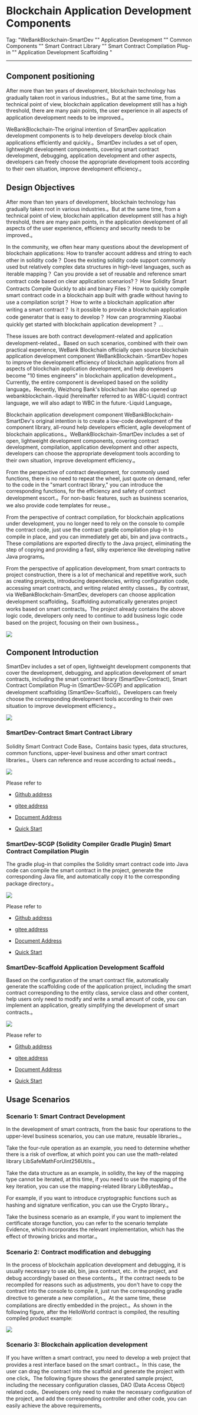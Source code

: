 # Blockchain Application Development Components

Tag: "WeBankBlockchain-SmartDev "" Application Development "" Common Components "" Smart Contract Library "" Smart Contract Compilation Plug-in "" Application Development Scaffolding "

----

## Component positioning

After more than ten years of development, blockchain technology has gradually taken root in various industries.。But at the same time, from a technical point of view, blockchain application development still has a high threshold, there are many pain points, the user experience in all aspects of application development needs to be improved.。

WeBankBlockchain-The original intention of SmartDev application development components is to help developers develop block chain applications efficiently and quickly.。SmartDev includes a set of open, lightweight development components, covering smart contract development, debugging, application development and other aspects, developers can freely choose the appropriate development tools according to their own situation, improve development efficiency.。

## Design Objectives
After more than ten years of development, blockchain technology has gradually taken root in various industries.。But at the same time, from a technical point of view, blockchain application development still has a high threshold, there are many pain points, in the application development of all aspects of the user experience, efficiency and security needs to be improved.。

In the community, we often hear many questions about the development of blockchain applications:
How to transfer account address and string to each other in solidity code？
Does the existing solidity code support commonly used but relatively complex data structures in high-level languages, such as iterable mapping？
Can you provide a set of reusable and reference smart contract code based on clear application scenarios?？
How Solidity Smart Contracts Compile Quickly to abi and binary Files？
How to quickly compile smart contract code in a blockchain app built with gradle without having to use a compilation script？
How to write a blockchain application after writing a smart contract？
Is it possible to provide a blockchain application code generator that is easy to develop？
How can programming Xiaobai quickly get started with blockchain application development？
...

These issues are both contract development-related and application development-related.。Based on such scenarios, combined with their own practical experience, WeBank Blockchain officially open source blockchain application development component WeBankBlockchain.-SmartDev hopes to improve the development efficiency of blockchain applications from all aspects of blockchain application development, and help developers become "10 times engineers" in blockchain application development.。Currently, the entire component is developed based on the solidity language。Recently, Weizhong Bank's blockchain has also opened up webankblockchain.-liquid (hereinafter referred to as WBC-Liquid) contract language, we will also adapt to WBC in the future.-Liquid Language。

Blockchain application development component WeBankBlockchain-SmartDev's original intention is to create a low-code development of the component library, all-round help developers efficient, agile development of blockchain applications.。WeBankBlockchain-SmartDev includes a set of open, lightweight development components, covering contract development, compilation, application development and other aspects, developers can choose the appropriate development tools according to their own situation, improve development efficiency.。

From the perspective of contract development, for commonly used functions, there is no need to repeat the wheel, just quote on demand, refer to the code in the "smart contract library," you can introduce the corresponding functions, for the efficiency and safety of contract development escort.。For non-basic features, such as business scenarios, we also provide code templates for reuse.。

From the perspective of contract compilation, for blockchain applications under development, you no longer need to rely on the console to compile the contract code, just use the contract gradle compilation plug-in to compile in place, and you can immediately get abi, bin and java contracts.。These compilations are exported directly to the Java project, eliminating the step of copying and providing a fast, silky experience like developing native Java programs。

From the perspective of application development, from smart contracts to project construction, there is a lot of mechanical and repetitive work, such as creating projects, introducing dependencies, writing configuration code, accessing smart contracts, and writing related entity classes.。By contrast, via WeBankBlockchain-SmartDev, developers can choose application development scaffolding。Scaffolding automatically generates project works based on smart contracts。The project already contains the above logic code, developers only need to continue to add business logic code based on the project, focusing on their own business.。

![](../../../../2.x/images/governance/SmartDev/compare.png)

## Component Introduction
SmartDev includes a set of open, lightweight development components that cover the development, debugging, and application development of smart contracts, including the smart contract library (SmartDev-Contract), Smart Contract Compilation Plug-in (SmartDev-SCGP) and application development scaffolding (SmartDev-Scaffold）。Developers can freely choose the corresponding development tools according to their own situation to improve development efficiency.。

![](../../../../2.x/images/governance/SmartDev/smartdev_overview.png)

### SmartDev-Contract Smart Contract Library
Solidity Smart Contract Code Base。Contains basic types, data structures, common functions, upper-level business and other smart contract libraries.。Users can reference and reuse according to actual needs.。

![](../../../../2.x/images/governance/SmartDev/contract_lib.png)

Please refer to

- [Github address](https://github.com/WeBankBlockchain/SmartDev-Contract)

- [gitee address](https://gitee.com/WeBankBlockchain/SmartDev-Contract)

- [Document Address](https://smartdev-doc.readthedocs.io/zh_CN/latest/docs/WeBankBlockchain-SmartDev-Contract/index.html)
  
- [Quick Start](https://smartdev-doc.readthedocs.io/zh_CN/latest/docs/WeBankBlockchain-SmartDev-Contract/quick_start.html)


### SmartDev-SCGP (Solidity Compiler Gradle Plugin) Smart Contract Compilation Plugin
The gradle plug-in that compiles the Solidity smart contract code into Java code can compile the smart contract in the project, generate the corresponding Java file, and automatically copy it to the corresponding package directory.。 

![](../../../../2.x/images/governance/SmartDev/compile_plugin.png)

Please refer to

- [Github address](https://github.com/WeBankBlockchain/SmartDev-SCGP)

- [gitee address](https://gitee.com/WeBankBlockchain/SmartDev-SCGP)

- [Document Address](https://smartdev-doc.readthedocs.io/zh_CN/latest/docs/WeBankBlockchain-SmartDev-SCGP/index.html)
  
- [Quick Start](https://smartdev-doc.readthedocs.io/zh_CN/latest/docs/WeBankBlockchain-SmartDev-SCGP/quick_start.html)

### SmartDev-Scaffold Application Development Scaffold
Based on the configuration of the smart contract file, automatically generate the scaffolding code of the application project, including the smart contract corresponding to the entity class, service class and other content, help users only need to modify and write a small amount of code, you can implement an application, greatly simplifying the development of smart contracts.。 

![](../../../../2.x/images/governance/SmartDev/scaffold.png)

Please refer to

- [Github address](https://github.com/WeBankBlockchain/SmartDev-Scaffold)

- [gitee address](https://gitee.com/WeBankBlockchain/SmartDev-Scaffold)

- [Document Address](https://smartdev-doc.readthedocs.io/zh_CN/latest/docs/WeBankBlockchain-SmartDev-Scaffold/index.html)

- [Quick Start](https://smartdev-doc.readthedocs.io/zh_CN/latest/docs/WeBankBlockchain-SmartDev-Scaffold/quick_start.html)


## Usage Scenarios

### Scenario 1: Smart Contract Development

In the development of smart contracts, from the basic four operations to the upper-level business scenarios, you can use mature, reusable libraries.。

Take the four-rule operation as an example, you need to determine whether there is a risk of overflow, at which point you can use the math-related library LibSafeMathForUint256Utils.。

Take the data structure as an example, in solidity, the key of the mapping type cannot be iterated, at this time, if you need to use the mapping of the key iteration, you can use the mapping-related library LibBytesMap.。

For example, if you want to introduce cryptographic functions such as hashing and signature verification, you can use the Crypto library.。

Take the business scenario as an example, if you want to implement the certificate storage function, you can refer to the scenario template Evidence, which incorporates the relevant implementation, which has the effect of throwing bricks and mortar.。

### Scenario 2: Contract modification and debugging

In the process of blockchain application development and debugging, it is usually necessary to use abi, bin, java contract, etc. in the project, and debug accordingly based on these contents.。If the contract needs to be recompiled for reasons such as adjustments, you don't have to copy the contract into the console to compile it, just run the corresponding gradle directive to generate a new compilation.。At the same time, these compilations are directly embedded in the project.。As shown in the following figure, after the HelloWorld contract is compiled, the resulting compiled product example:

![](../../../../2.x/images/governance/SmartDev/example.png)

### Scenario 3: Blockchain application development

If you have written a smart contract, you need to develop a web project that provides a rest interface based on the smart contract.。In this case, the user can drag the contract into the scaffold and generate the project with one click。The following figure shows the generated sample project, including the necessary configuration classes, DAO (Data Access Object) related code。Developers only need to make the necessary configuration of the project, and add the corresponding controller and other code, you can easily achieve the above requirements。



